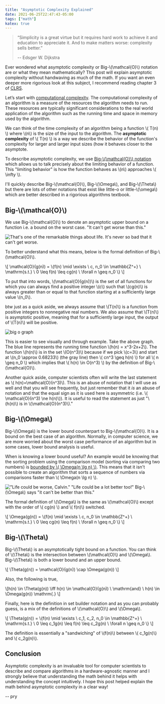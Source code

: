 ```yaml
---
title: "Asymptotic Complexity Explained"
date: 2021-06-25T22:47:43-05:00
tags: ["math"]
katex: true
---
```


> “Simplicity is a great virtue but it requires hard work to achieve it and education to appreciate it. And to make matters worse: complexity sells better.”
>
> -- Edsger W. Dijkstra

Ever wondered what asymptotic complexity or Big-\\(\mathcal{O}\\) notation are or what they mean mathematically? This post will explain asymptotic complexity without handwaving as much of the math. If you want an even deeper more rigorious look at this subject, I recommend reading chapter 3 of [CLRS](https://en.wikipedia.org/wiki/Introduction_to_Algorithms).

Let’s start with [computational complexity](https://en.wikipedia.org/wiki/Computational_complexity). The computational complexity of an algorithm is a measure of the resources the algorithm needs to run. These resources are typically significant considerations to the real world application of the algorithm such as the running time and space in memory used by the algorithm.

We can think of the time complexity of an algorithm being a function \\( T(n) \\) where \\(n\\) is the size of the input to the algorithm. The **asymptotic complexity** of \\( T(n) \\) is a way we describe the behavior of the function's complexity for larger and larger input sizes (how it behaves closer to the asymptote.

To describe asymptotic complexity, we use [Big-\\(\mathcal{O}\\) notation](https://xlinux.nist.gov/dads/HTML/bigOnotation.html) which allows us to talk precisely about the limiting behavior of a function. This "limiting behavior" is how the function behaves as \\(n\\) approaches \\( \infty \\).

I'll quickly describe Big-\\(\mathcal{O}\\), Big-\\(\Omega\\), and Big-\\(\Theta\\) but there are lots of other notations that exist like little-o or little-\\(\omega\\) which are better described in a rigorious algorithms textbook.

## Big-\\(\mathcal{O}\\)

We use Big-\\(\mathcal{O}\\) to denote an asymptotic upper bound on a function i.e. a bound on the worst case. "It can't get worse than this."

![That's one of the remarkable things about life. It's never so bad that it can't get worse.](/can_always_get_worse.jpg)

To better understand what this means, below is the formal definition of Big-\\(\mathcal{O}\\).

\\[ \mathcal{O}(g(n)) = \\{f(n) \mid \exists \ c, n_0 \in \mathbb{Z^+} \ \mathrm{s.t.} \ 0 \leq f(n) \leq cg(n) \ \forall n \geq n_0 \\} \\]

To put that into words, \\(\mathcal{O}(g(n))\\) is the set of all functions for which you can always find a positive integer \\(c\\) such that \\(cg(n)\\) is always greater than or equal to that function starting at a sufficiently large value \\(n_0\\).

btw just as a quick aside, we always assume that \\(T(n)\\) is a function from positive integers to nonnegative real numbers. We also assume that \\(T(n)\\) is asymptotic positive, meaning that for a sufficiently large input, the output of \\(T(n)\\) will be positive.

![big o graph](/big_o.png)

This is easier to see visually and through example. Take the above graph. The blue line represents the running time function \\(h(n) = x^3-2x+2\\). The function \\(h(n)\\) is in the set \\(O(n^3)\\) because if we pick \\(c=3\\) and start at \\(n_0 \approx 0.68233\\) (the gray line) then \\( cn^3 \geq h(n) \\) for all \\( n \geq n_0 \\) which implies that \\( h(n) \in O(n^3) \\) by the definition of Big-\\(\mathcal{O}\\).

Another quick aside, computer scientists often will write the last statement as \\( h(n)=\mathcal{O}(n^3)\\). This is an abuse of notation that I will use as well and that you will see frequently, but just remember that it *is* an abuse of notation and that the equal sign as it is used here is asymmetric (i.e. \\( \mathcal{O}(n^3) \ne h(n)\\)). It is useful to read the statement as just "\\(h(n)\\) is in \\(\mathcal{O}(n^3)\\)."



## Big-\\(\Omega\\)

Big-\\(\Omega\\) is the lower bound counterpart to Big-\\(\mathcal{O}\\). It is a bound on the best case of an algorithm. Normally, in computer science, we are more worried about the worst case performance of an algorithm but in some cases, lower bound analysis is useful.

When is knowing a lower bound useful? An example would be knowing that the sorting problem using the comparison model (sorting via comparing two numbers) is [bounded by \\( \Omega(n \lg n) \\)](https://www.cct.lsu.edu/~sidhanti/tutorials/data_structures/page514.html). This means that it isn't possible to create an algorithm that sorts a sequence of numbers via comparisons faster than \\( \Omega(n \lg n) \\).

!["Life could be worse, Calvin." "Life could be a lot better too!"](/calvin_life_could_be_worse.jpg)
Big-\\(\Omega\\) says "it can't be better than this."

The formal definition of \\(\Omega\\) is the same as \\(\mathcal{O}\\) except with the order of \\( cg(n) \\) and \\( f(n)\\) switched.

\\[ \Omega(g(n)) = \\{f(n) \mid \exists \ c, n_0 \in \mathbb{Z^+} \ \mathrm{s.t.} \ 0 \leq cg(n) \leq f(n) \ \forall n \geq n_0 \\} \\]

## Big-\\(\Theta\\)

Big-\\(\Theta\\) is an asymptotically tight bound on a function. You can think of \\(\Theta\\) is the intersection between \\(\mathcal{O}\\) and \\(\Omega\\). Big-\\(\Theta\\) is both a lower bound and an upper bound.

\\[ \Theta(g(n)) = \mathcal{O}(g(n)) \cap \Omega(g(n)) \\]

Also, the following is true,

\\[h(n) \in \Theta(g(n)) \iff h(n) \in \mathcal{O}(g(n)) \ \mathrm{and} \ h(n) \in \Omega(g(n)) \mathrm{.} \\]

Finally, here is the definition in set builder notation and as you can probably guess, is a mix of the definitions of \\(\mathcal{O}\\) and \\(\Omega\\).

\\[ \Theta(g(n)) = \\{f(n) \mid \exists \ c_1, c_2, n_0 \in \mathbb{Z^+} \ \mathrm{s.t.} \ 0 \leq c_1g(n) \leq f(n) \leq c_2g(n) \ \forall n \geq n_0 \\} \\]

The definition is essentially a "sandwiching" of \\(f(n)\\) between \\( c_1g(n)\\) and \\( c_2g(n)\\).

## Conclusion

Asymptotic complexity is an invaluable tool for computer scientists to describe and compare algorithms in a hardware-agnostic manner and I strongly believe that understanding the math behind it helps with understanding the concept intuitively. I hope this post helped explain the math behind asymptotic complexity in a clear way!

-- pry
